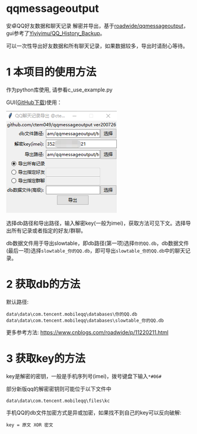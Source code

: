 # qqmessageoutput

安卓QQ好友数据和聊天记录 解密并导出，基于[roadwide/qqmessageoutput](https://github.com/roadwide/qqmessageoutput)，gui参考了[Yiyiyimu/QQ_History_Backup](https://github.com/Yiyiyimu/QQ_History_Backup)。

可以一次性导出好友数据和所有聊天记录，如果数据较多，导出时请耐心等待。

# 1 本项目的使用方法

作为python库使用, 请参看c_use_example.py

GUI([GitHub下载](https://github.com/ctem049/qqmessageoutput/releases/download/1.0.200726/qex_v1.0.200726_win64.exe))使用：

![GUI](c_gui.png)

选择db路径和导出路径，输入解密key(一般为imei)，获取方法可见下文。选择导出所有记录或者指定的好友/群聊。

db数据文件用于导出slowtable，即db路径(第一项)选择`你的QQ.db`，db数据文件(最后一项)选择`slowtable_你的QQ.db`，即可导出`slowtable_你的QQ.db`中的聊天记录。

# 2 获取db的方法

默认路径:

```
data\data\com.tencent.mobileqq\databases\你的QQ.db
data\data\com.tencent.mobileqq\databases\slowtable_你的QQ.db
```

更多参考方法: https://www.cnblogs.com/roadwide/p/11220211.html

# 3 获取key的方法

key是解密的密钥，一般是手机序列号(imei)，拨号键盘下输入`*#06#`

部分新版qq的解密密钥则可能位于以下文件中

```
data\data\com.tencent.mobileqq\files\kc
```

手机QQ的db文件加密方式是异或加密，如果找不到自己的key可以反向破解:

```
key = 原文 XOR 密文
```